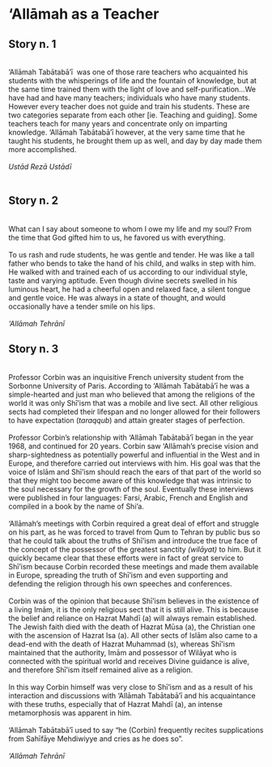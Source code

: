 ‘Allāmah as a Teacher 
======================

Story n. 1
----------

   
 ‘Allāmah Tabātabā’ī  was one of those rare teachers who acquainted his
students with the whisperings of life and the fountain of knowledge, but
at the same time trained them with the light of love and
self-purification…We have had and have many teachers; individuals who
have many students. However every teacher does not guide and train his
students. These are two categories separate from each other [ie.
Teaching and guiding]. Some teachers teach for many years and
concentrate only on imparting knowledge. ‘Allāmah Tabātabā’ī however, at
the very same time that he taught his students, he brought them up as
well, and day by day made them more accomplished.  
    
*Ustād Rezā Ustādī*  
  

Story n. 2
----------

   
 What can I say about someone to whom I owe my life and my soul? From
the time that God gifted him to us, he favored us with everything.  
    
 To us rash and rude students, he was gentle and tender. He was like a
tall father who bends to take the hand of his child, and walks in step
with him. He walked with and trained each of us according to our
individual style, taste and varying aptitude. Even though divine secrets
swelled in his luminous heart, he had a cheerful open and relaxed face,
a silent tongue and gentle voice. He was always in a state of thought,
and would occasionally have a tender smile on his lips.  
    
*‘Allāmah Tehrānī* 

Story n. 3
----------

   
 Professor Corbin was an inquisitive French university student from the
Sorbonne University of Paris. According to ‘Allāmah Tabātabā’ī he was a
simple-hearted and just man who believed that among the religions of the
world it was only Shī’ism that was a mobile and live sect. All other
religious sects had completed their lifespan and no longer allowed for
their followers to have expectation (*taraqqub*) and attain greater
stages of perfection.  
    
 Professor Corbin’s relationship with ‘Allāmah Tabātabā’ī began in the
year 1968, and continued for 20 years. Corbin saw ‘Allāmah’s precise
vision and sharp-sightedness as potentially powerful and influential in
the West and in Europe, and therefore carried out interviews with him.
His goal was that the voice of Islām and Shī’ism should reach the ears
of that part of the world so that they might too become aware of this
knowledge that was intrinsic to the soul necessary for the growth of the
soul. Eventually these interviews were published in four languages:
Farsi, Arabic, French and English and compiled in a book by the name of
Shi’a.  
    
 ‘Allāmah’s meetings with Corbin required a great deal of effort and
struggle on his part, as he was forced to travel from Qum to Tehran by
public bus so that he could talk about the truths of Shī’ism and
introduce the true face of the concept of the possessor of the greatest
sanctity *(wilāyat)* to him. But it quickly became clear that these
efforts were in fact of great service to Shī’ism because Corbin recorded
these meetings and made them available in Europe, spreading the truth of
Shī’ism and even supporting and defending the religion through his own
speeches and conferences.  
    
 Corbin was of the opinion that because Shī’ism believes in the
existence of a living Imām, it is the only religious sect that it is
still alive. This is because the belief and reliance on Hazrat Mahdī (a)
will always remain established. The Jewish faith died with the death of
Hazrat Mūsa (a), the Christian one with the ascension of Hazrat Isa (a).
All other sects of Islām also came to a dead-end with the death of
Hazrat Muhammad (s), whereas Shī’ism maintained that the authority, Imām
and possessor of Wilāyat who is connected with the spiritual world and
receives Divine guidance is alive, and therefore Shī’ism itself remained
alive as a religion.  
    
 In this way Corbin himself was very close to Shī’ism and as a result of
his interaction and discussions with ‘Allāmah Tabātabā’ī and his
acquaintance with these truths, especially that of Hazrat Mahdī (a), an
intense metamorphosis was apparent in him.  
    
 ‘Allāmah Tabātabā’ī used to say “he (Corbin) frequently recites
supplications from Sahīfāye Mehdiwiyye and cries as he does so”.   
    
*‘Allāmah Tehrānī* 


